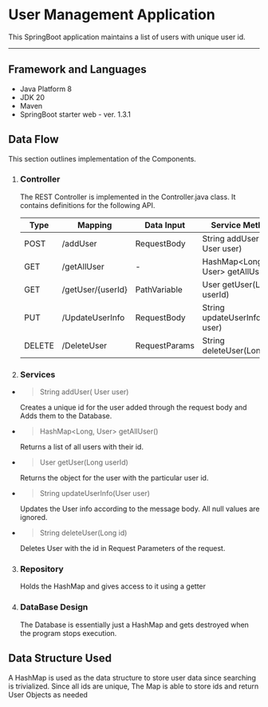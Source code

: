 # User Management Application
This SpringBoot application maintains a list of users with unique user id.

***

## Framework and Languages 
* Java Platform 8
* JDK 20
* Maven 
* SpringBoot starter web - ver. 1.3.1

## Data Flow
This section outlines implementation of the Components.
1. ### Controller
    The REST Controller is implemented in the Controller.java class. It contains definitions for the following API.

   | Type   | Mapping           | Data Input    | Service Method                    |
   |--------|-------------------|---------------|-----------------------------------|
   | POST   | /addUser          | RequestBody   | String  addUser( User user)       |
   | GET    | /getAllUser       | -             | HashMap<Long, User>  getAllUser() |
   | GET    | /getUser/{userId} | PathVariable  | User  getUser(Long userId)        |
   | PUT    | /UpdateUserInfo   | RequestBody   | String  updateUserInfo(User user) |
   | DELETE | /DeleteUser       | RequestParams | String  deleteUser(Long id)       |
    
2. ### Services

  * >String  addUser( User user)

    Creates a unique id for the user added through the request body and Adds them to the Database.

  * >HashMap<Long, User>  getAllUser()

    Returns a list of all users with their id.

  * >User  getUser(Long userId)

    Returns the object for the user with the particular user id.

  * >String  updateUserInfo(User user)

    Updates the User info according to the message body. All null values are ignored.

  * >String  deleteUser(Long id)

    Deletes User with the id in Request Parameters of the request.
3. ### Repository
    Holds the HashMap and gives access to it using a getter
4. ### DataBase Design
    The Database is essentially just a HashMap and gets destroyed when the program stops execution.
## Data Structure Used
A HashMap is used as the data structure to store user data since searching is trivialized.
Since all ids are unique, The Map is able to store ids and return User Objects as needed
  
  
    



